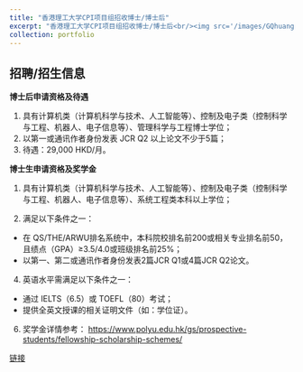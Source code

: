 ```yaml
---
title: "香港理工大学CPI项目组招收博士/博士后"
excerpt: "香港理工大学CPI项目组招收博士/博士后<br/><img src='/images/GQhuang.png'>"
collection: portfolio
---
```


## 招聘/招生信息



**博士后申请资格及待遇**

1. 具有计算机类（计算机科学与技术、人工智能等）、控制及电子类（控制科学与工程、机器人、电子信息等）、管理科学与工程博士学位；
2. 以第一或通讯作者身份发表 JCR Q2 以上论文不少于5篇；
3. 待遇：29,000 HKD/月。

**博士生申请资格及奖学金**

1. 具有计算机类（计算机科学与技术、人工智能等）、控制及电子类（控制科学与工程、机器人、电子信息等）、系统工程类本科以上学位；

2. 满足以下条件之一：
  - 在 QS/THE/ARWU排名系统中，本科院校排名前200或相关专业排名前50，且绩点（GPA）≥3.5/4.0或班级排名前25%；
  - 以第一、第二或通讯作者身份发表2篇JCR Q1或4篇JCR Q2论文。
4. 英语水平需满足以下条件之一：
  - 通过 IELTS（6.5）或 TOEFL（80）考试；
  - 提供全英文授课的相关证明文件（如：学位证）。

6. 奖学金详情参考：
   https://www.polyu.edu.hk/gs/prospective-students/fellowship-scholarship-schemes/


[链接](https://mp.weixin.qq.com/s/EAA-kWjnwrdGizdniuWYyw)

